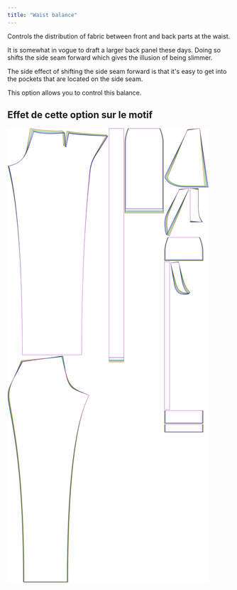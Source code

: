 ```yaml
---
title: "Waist balance"
---
```


Controls the distribution of fabric between front and back parts at the waist.

It is somewhat in vogue to draft a larger back panel these days. Doing so shifts the side seam forward which gives the illusion of being slimmer.

The side effect of shifting the side seam forward is that it's easy to get into the pockets that are located on the side seam.

This option allows you to control this balance.

## Effet de cette option sur le motif

![This image shows the effect of this option by superimposing several variants that have a different value for this option](charlie_waistbalance_sample.svg "Effect of this option on the pattern")
